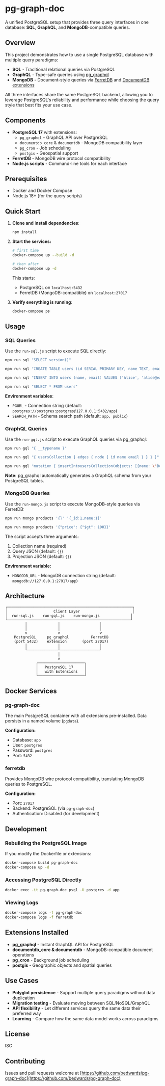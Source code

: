 # pg-graph-doc

A unified PostgreSQL setup that provides three query interfaces in one database: **SQL**, **GraphQL**, and **MongoDB**-compatible queries.

## Overview

This project demonstrates how to use a single PostgreSQL database with multiple query paradigms:

- **SQL** - Traditional relational queries via PostgreSQL
- **GraphQL** - Type-safe queries using [pg_graphql](https://github.com/supabase/pg_graphql)
- **MongoDB** - Document-style queries via [FerretDB](https://www.ferretdb.io/) and [DocumentDB extensions](https://github.com/pg-documentdb/pg-documentdb)

All three interfaces share the same PostgreSQL backend, allowing you to leverage PostgreSQL's reliability and performance while choosing the query style that best fits your use case.

## Components

- **PostgreSQL 17** with extensions:
  - `pg_graphql` - GraphQL API over PostgreSQL
  - `documentdb_core` & `documentdb` - MongoDB compatibility layer
  - `pg_cron` - Job scheduling
  - `postgis` - Geospatial support
- **FerretDB** - MongoDB wire protocol compatibility
- **Node.js scripts** - Command-line tools for each interface

## Prerequisites

- Docker and Docker Compose
- Node.js 18+ (for the query scripts)

## Quick Start

1. **Clone and install dependencies:**

   ```bash
   npm install
   ```

2. **Start the services:**

   ```bash
   # first time
   docker-compose up --build -d 

   # then after
   docker-compose up -d
   ```

   This starts:
   - PostgreSQL on `localhost:5432`
   - FerretDB (MongoDB-compatible) on `localhost:27017`

3. **Verify everything is running:**

   ```bash
   docker-compose ps
   ```

## Usage

### SQL Queries

Use the `run-sql.js` script to execute SQL directly:

```bash
npm run sql "SELECT version()"
```

```bash
npm run sql "CREATE TABLE users (id SERIAL PRIMARY KEY, name TEXT, email TEXT)"
```

```bash
npm run sql "INSERT INTO users (name, email) VALUES ('Alice', 'alice@example.com')"
```

```bash
npm run sql "SELECT * FROM users"
```

**Environment variables:**
- `PGURL` - Connection string (default: `postgres://postgres:postgres@127.0.0.1:5432/app`)
- `SEARCH_PATH` - Schema search path (default: `app, public`)

### GraphQL Queries

Use the `run-gql.js` script to execute GraphQL queries via pg_graphql:

```bash
npm run gql "{ __typename }"
```

```bash
npm run gql "{ usersCollection { edges { node { id name email } } } }"
```

```bash
npm run gql "mutation { insertIntousersCollection(objects: [{name: \"Bob\", email: \"bob@example.com\"}]) { records { id } } }"
```

**Note:** pg_graphql automatically generates a GraphQL schema from your PostgreSQL tables.

### MongoDB Queries

Use the `run-mongo.js` script to execute MongoDB-style queries via FerretDB:

```bash
npm run mongo products '{}' '{_id:1,name:1}'
```

```bash
npm run mongo products '{"price": {"$gt": 100}}'
```

The script accepts three arguments:
1. Collection name (required)
2. Query JSON (default: `{}`)
3. Projection JSON (default: `{}`)

**Environment variable:**
- `MONGODB_URL` - MongoDB connection string (default: `mongodb://127.0.0.1:27017/app`)

## Architecture

```
┌─────────────────────────────────────────────────────────┐
│                     Client Layer                        │
│  run-sql.js    run-gql.js    run-mongo.js              │
└────────────────────────────────────────────────────────┘
         │              │                  │
         │              │                  │
         v              v                  v
    PostgreSQL     pg_graphql          FerretDB
    (port 5432)    extension       (port 27017)
         │              │                  │
         └──────────────┴──────────────────┘
                        │
                        v
              ┌─────────────────────┐
              │   PostgreSQL 17     │
              │   with Extensions   │
              └─────────────────────┘
```

## Docker Services

### pg-graph-doc

The main PostgreSQL container with all extensions pre-installed. Data persists in a named volume (`pgdata`).

**Configuration:**
- Database: `app`
- User: `postgres`
- Password: `postgres`
- Port: `5432`

### ferretdb

Provides MongoDB wire protocol compatibility, translating MongoDB queries to PostgreSQL.

**Configuration:**
- Port: `27017`
- Backend: PostgreSQL (via `pg-graph-doc`)
- Authentication: Disabled (for development)

## Development

### Rebuilding the PostgreSQL Image

If you modify the Dockerfile or extensions:

```bash
docker-compose build pg-graph-doc
docker-compose up -d
```

### Accessing PostgreSQL Directly

```bash
docker exec -it pg-graph-doc psql -U postgres -d app
```

### Viewing Logs

```bash
docker-compose logs -f pg-graph-doc
docker-compose logs -f ferretdb
```

## Extensions Installed

- **pg_graphql** - Instant GraphQL API for PostgreSQL
- **documentdb_core & documentdb** - MongoDB-compatible document operations
- **pg_cron** - Background job scheduling
- **postgis** - Geographic objects and spatial queries

## Use Cases

- **Polyglot persistence** - Support multiple query paradigms without data duplication
- **Migration testing** - Evaluate moving between SQL/NoSQL/GraphQL
- **API flexibility** - Let different services query the same data their preferred way
- **Learning** - Compare how the same data model works across paradigms

## License

ISC

## Contributing

Issues and pull requests welcome at [https://github.com/bedwards/pg-graph-doc](https://github.com/bedwards/pg-graph-doc)